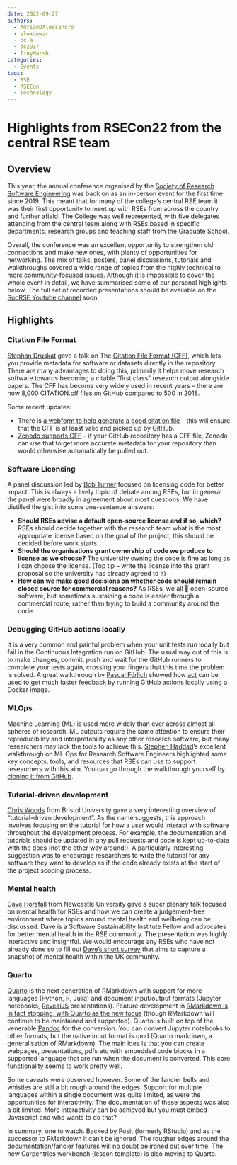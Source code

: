 ```yaml
---
date: 2022-09-27
authors:
  - AdrianDAlessandro
  - alexdewar
  - cc-a
  - dc2917
  - TinyMarsh
categories:
  - Events
tags:
  - RSE
  - RSECon
  - Technology
---
```


# Highlights from RSECon22 from the central RSE team

## Overview

This year, the annual conference organised by the [Society of Research Software Engineering](https://society-rse.org/) was back on as an in-person event for the first time since 2019. This meant that for many of the college’s central RSE team it was their first opportunity to meet up with RSEs from across the country and further afield. The College was well represented, with five delegates attending from the central team along with RSEs based in specific departments, research groups and teaching staff from the Graduate School.

<!-- more -->

Overall, the conference was an excellent opportunity to strengthen old connections and make new ones, with plenty of opportunities for networking. The mix of talks, posters, panel discussions, tutorials and walkthroughs covered a wide range of topics from the highly technical to more community-focused issues. Although it is impossible to cover the whole event in detail, we have summarised some of our personal highlights below. The full set of recorded presentations should be available on the [SocRSE Youtube channel](https://www.youtube.com/channel/UCL7rYOIAP1Rx_VajLPDF-hA) soon.

## Highlights

### Citation File Format

[Stephan Druskat](https://sdruskat.net/) gave a talk on The [Citation File Format (CFF)](https://github.com/citation-file-format/citation-file-format), which lets you provide metadata for software or datasets directly in the repository. There are many advantages to doing this, primarily it helps move research software towards becoming a citable “first class” research output alongside papers. The CFF has become very widely used in recent years – there are now 8,000 CITATION.cff files on GitHub compared to 500 in 2018.

Some recent updates:

- There is [a webform to help generate a good citation file](https://citation-file-format.github.io/cff-initializer-javascript/#/) – this will ensure that the CFF is at least valid and picked up by GitHub.
- [Zenodo supports CFF](https://github.com/citation-file-format/citation-file-format#why-should-i-add-a-citationcff-file-to-my-repository-bulb) – if your GitHub repository has a CFF file, Zenodo can use that to get more accurate metadata for your repository than would otherwise automatically be pulled out.

### Software Licensing

A panel discussion led by [Bob Turner](https://rse.shef.ac.uk/contact/bob-turner/) focused on licensing code for better impact. This is always a lively topic of debate among RSEs, but in general the panel were broadly in agreement about most questions. We have distilled the gist into some one-sentence answers:

- **Should RSEs advise a default open-source license and if so, which?** RSEs should decide together with the research team what is the most appropriate license based on the goal of the project, this should be decided before work starts.
- **Should the organisations grant ownership of code we produce to license as we choose?** The university owning the code is fine as long as I can choose the license. (Top tip – write the license into the grant proposal so the university has already agreed to it)
- **How can we make good decisions on whether code should remain closed source for commercial reasons?** As RSEs, we all 💙 open-source software, but sometimes sustaining a code is easier through a commercial route, rather than trying to build a community around the code.

### Debugging GitHub actions locally

It is a very common and painful problem when your unit tests run locally but fail in the Continuous Integration run on GitHub. The usual way out of this is to make changes, commit, push and wait for the GitHub runners to complete your tests again, crossing your fingers that this time the problem is solved. A great walkthrough by [Pascal Fürlich](https://www.pik-potsdam.de/members/pascalfu) showed how [act](https://github.com/nektos/act) can be used to get much faster feedback by running GitHub actions locally using a Docker image.

### MLOps

Machine Learning (ML) is used more widely than ever across almost all spheres of research. ML outputs require the same attention to ensure their reproducibility and interpretability as any other research software, but many researchers may lack the tools to achieve this. [Stephen Haddad](https://x.com/i/flow/login?redirect_after_login=%2Fstevehadd)’s excellent walkthrough on ML Ops for Research Software Engineers highlighted some key concepts, tools, and resources that RSEs can use to support researchers with this aim. You can go through the walkthrough yourself by [cloning it from GitHub](https://github.com/informatics-lab/ukrse_2022_mlops_walkthrough).

### Tutorial-driven development

[Chris Woods](https://research-information.bris.ac.uk/en/persons/christopher-j-woods) from Bristol University gave a very interesting overview of “tutorial-driven development”. As the name suggests, this approach involves focusing on the tutorial for how a user would interact with software throughout the development process. For example, the documentation and tutorials should be updated in any pull requests and code is kept up-to-date with the docs (not the other way around!). A particularly interesting suggestion was to encourage researchers to write the tutorial for any software they want to develop as if the code already exists at the start of the project scoping process.

### Mental health

[Dave Horsfall](https://www.software.ac.uk/fellowship-programme/dave-horsfall) from Newcastle University gave a super plenary talk focused on mental health for RSEs and how we can create a judgement-free environment where topics around mental health and wellbeing can be discussed. Dave is a Software Sustainability Institute Fellow and advocates for better mental health in the RSE community. The presentation was highly interactive and insightful. We would encourage any RSEs who have not already done so to fill out [Dave’s short survey](https://softwaresaved.limequery.com/837235) that aims to capture a snapshot of mental health within the UK community.

### Quarto

[Quarto](https://quarto.org/) is the next generation of RMarkdown with support for more languages (Python, R, Julia) and document input/output formats (Jupyter notebooks, [RevealJS](https://revealjs.com/) presentations). Feature development in [RMarkdown is in fact stopping, with Quarto as the new focus](https://quarto.org/docs/faq/rmarkdown.html#is-r-markdown-going-away-will-my-r-markdown-documents-continue-to-work) (though RMarkdown will continue to be maintained and supported). Quarto is built on top of the venerable [Pandoc](https://pandoc.org/) for the conversion. You can convert Jupyter notebooks to other formats, but the native input format is qmd (Quarto markdown, a generalisation of RMarkdown). The main idea is that you can create webpages, presentations, pdfs etc with embedded code blocks in a supported language that are run when the document is converted. This core functionality seems to work pretty well.

Some caveats were observed however. Some of the fancier bells and whistles are still a bit rough around the edges. Support for multiple languages within a single document was quite limited, as were the opportunities for interactivity. The documentation of these aspects was also a bit limited. More interactivity can be achieved but you must embed Javascript and who wants to do that?

In summary, one to watch. Backed by Posit (formerly RStudio) and as the successor to RMarkdown it can’t be ignored. The rougher edges around the documentation/fancier features will no doubt be ironed out over time. The new Carpentries workbench (lesson template) is also moving to Quarto.
